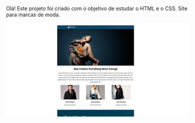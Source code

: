 Olá! Este projeto foi criado com o objetivo de estudar o HTML e o CSS. Site para marcas de moda.
<div>
<img src="/imagens/Foto do projeto.png">
</div>
